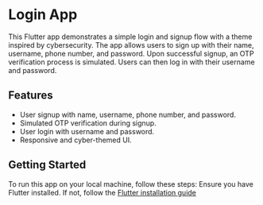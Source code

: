 #  Login App

This Flutter app demonstrates a simple login and signup flow with a theme inspired by cybersecurity. The app allows users to sign up with their name, username, phone number, and password. Upon successful signup, an OTP verification process is simulated. Users can then log in with their username and password.

## Features

- User signup with name, username, phone number, and password.
- Simulated OTP verification during signup.
- User login with username and password.
- Responsive and cyber-themed UI.

## Getting Started

To run this app on your local machine, follow these steps:
Ensure you have Flutter installed. If not, follow the [Flutter installation guide](https://flutter.dev/docs/get-started/install)

